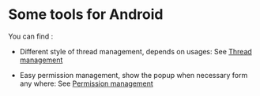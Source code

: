 # Some tools for Android

You can find : 

* Different style of thread management, depends on usages: 
  See [Thread management](doc/thread.md)
  
* Easy permission management, show the popup when necessary form any where: 
  See [Permission management](doc/permissions.md)
  


 